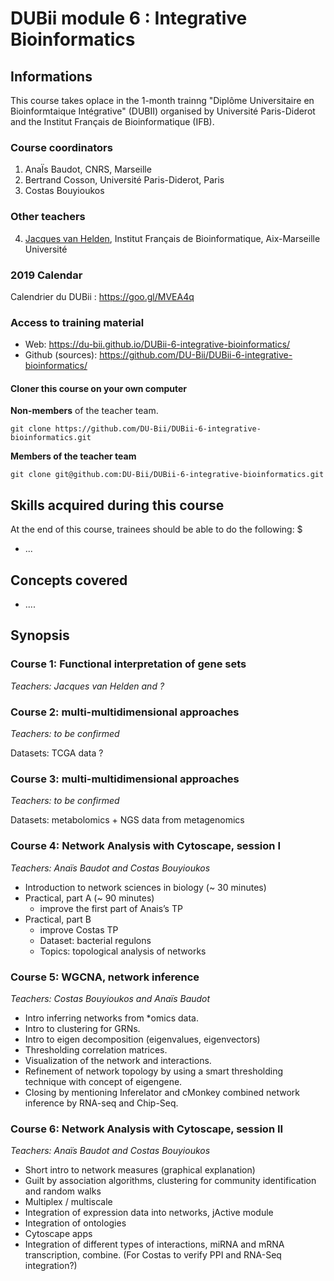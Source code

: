 
# DUBii module 6 : Integrative Bioinformatics


## Informations

This course takes oplace in the 1-month trainng "Diplôme Universitaire en Bioinformtaique Intégrative" (DUBII) organised by Université Paris-Diderot and the Institut Français de Bioinformatique (IFB). 

### Course coordinators

1. AnaÏs Baudot, CNRS, Marseille
2. Bertrand Cosson, Université Paris-Diderot, Paris
3. Costas Bouyioukos

### Other teachers

4.  [Jacques van Helden](https://orcid.org/0000-0002-8799-8584), Institut Français de Bioinformatique, Aix-Marseille Université

### 2019 Calendar

Calendrier du DUBii : <https://goo.gl/MVEA4q>

### Access to training material

- Web: <https://du-bii.github.io/DUBii-6-integrative-bioinformatics/>
- Github (sources): <https://github.com/DU-Bii/DUBii-6-integrative-bioinformatics/>

#### Cloner this course on your own computer

**Non-members** of the teacher team. 

```{bash}
git clone https://github.com/DU-Bii/DUBii-6-integrative-bioinformatics.git
```

**Members of the teacher team**

```{bash}
git clone git@github.com:DU-Bii/DUBii-6-integrative-bioinformatics.git
```


## Skills acquired during this course

At the end of this course, trainees should be able to do the following: $

- ...


## Concepts covered

- ....

## Synopsis

### Course 1: Functional interpretation of gene sets

*Teachers: Jacques van Helden and ?*

### Course 2: multi-multidimensional approaches

*Teachers: to be confirmed*

Datasets: TCGA data ? 

### Course 3: multi-multidimensional approaches

*Teachers: to be confirmed*

Datasets: metabolomics + NGS data from metagenomics

### Course 4: Network Analysis with Cytoscape, session I

*Teachers: Anaïs Baudot and Costas Bouyioukos*

- Introduction to network sciences in biology (~ 30 minutes)
- Practical, part A (~ 90 minutes)
    - improve the first part of Anais’s TP
- Practical, part B 
    - improve Costas TP 
    - Dataset: bacterial regulons
    - Topics: topological analysis of networks


### Course 5: WGCNA, network inference

*Teachers: Costas Bouyioukos and Anaïs Baudot*

- Intro inferring networks from *omics data.
- Intro to clustering for GRNs.
- Intro to eigen decomposition (eigenvalues, eigenvectors)
- Thresholding correlation matrices.
- Visualization of the network and interactions.
- Refinement of network topology by using a smart thresholding technique with concept of eigengene. 
- Closing by mentioning Inferelator and cMonkey combined network inference by RNA-seq and Chip-Seq.


### Course 6: Network Analysis with Cytoscape, session II

*Teachers: Anaïs Baudot and Costas Bouyioukos*

- Short intro to network measures (graphical explanation)
- Guilt by association algorithms, clustering for community identification and random walks
- Multiplex / multiscale
- Integration of expression data into networks, jActive module
- Integration of ontologies
- Cytoscape apps
- Integration of different types of interactions, miRNA and mRNA transcription, combine.
(For Costas to verify PPI and RNA-Seq integration?)



